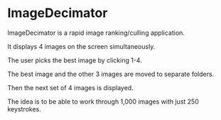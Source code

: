 # ImageDecimator

ImageDecimator is a rapid image ranking/culling application.

It displays 4 images on the screen simultaneously.

The user picks the best image by clicking 1-4.

The best image and the other 3 images are moved to separate folders.

Then the next set of 4 images is displayed.

The idea is to be able to work through 1,000 images with just 250 keystrokes.
